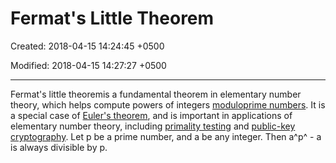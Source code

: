 # Fermat's Little Theorem

Created: 2018-04-15 14:24:45 +0500

Modified: 2018-04-15 14:27:27 +0500

---

Fermat's little theoremis a fundamental theorem in elementary number theory, which helps compute powers of integers [modulo](https://brilliant.org/wiki/modular-arithmetic/)[prime numbers](https://brilliant.org/wiki/prime-numbers/). It is a special case of [Euler's theorem](https://brilliant.org/wiki/eulers-theorem/), and is important in applications of elementary number theory, including [primality testing](https://brilliant.org/wiki/prime-testing/) and [public-key cryptography](https://brilliant.org/wiki/rsa-encryption/).
Let p be a prime number, and a be any integer. Then a^p^ - a is always divisible by p.
